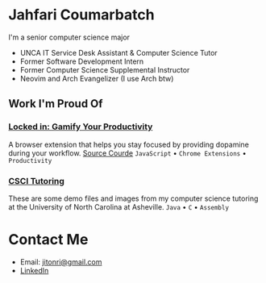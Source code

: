 # Jahfari Coumarbatch

I'm a senior computer science major

- UNCA IT Service Desk Assistant & Computer Science Tutor
- Former Software Development Intern
- Former Computer Science Supplemental Instructor
- Neovim and Arch Evangelizer (I use Arch btw)

## Work I'm Proud Of

### [Locked in: Gamify Your Productivity](https://chromewebstore.google.com/detail/locked-in-gamify-your-pro/hnccboffaeebpnjldbajhocanokdhjjf?utm_source=item-share-cb)
A browser extension that helps you stay focused by providing dopamine during your workflow. [Source Courde](https://github.com/Jcoumarb/capstone)
`JavaScript` • `Chrome Extensions` • `Productivity`

### [CSCI Tutoring](https://github.com/Jcoumarb/Tutoring)
These are some demo files and images from my computer science tutoring at the University of North Carolina at Asheville.
`Java` • `C` • `Assembly`

# Contact Me

- Email: jitonri@gmail.com
- [LinkedIn](https://www.linkedin.com/in/jahfari-coumarbatch-ba0940200/)
